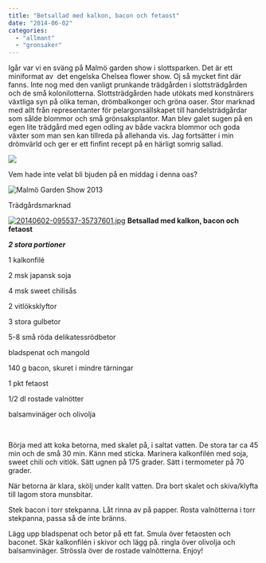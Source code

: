 ```yaml
---
title: "Betsallad med kalkon, bacon och fetaost"
date: "2014-06-02"
categories: 
  - "allmant"
  - "gronsaker"
---
```


Igår var vi en sväng på Malmö garden show i slottsparken. Det är ett miniformat av  det engelska Chelsea flower show. Oj så mycket fint där fanns. Inte nog med den vanligt prunkande trädgården i slottsträdgården och de små kolonilotterna. Slottsträdgården hade utökats med konstnärers växtliga syn på olika teman, drömbalkonger och gröna oaser. Stor marknad med allt från representanter för pelargonsällskapet till handelsträdgårdar som sålde blommor och små grönsaksplantor. Man blev galet sugen på en egen lite trädgård med egen odling av både vackra blommor och goda växter som man sen kan tillreda på allehanda vis. Jag fortsätter i min drömvärld och ger er ett finfint recept på en härligt somrig sallad.

![](/static/img/10354164_725677584151716_6398980565411678518_n.jpg)

Vem hade inte velat bli bjuden på en middag i denna oas?

![Malmö Garden Show 2013](/static/img/MG_5875-550x825.jpg)

Trädgårdsmarknad  
  
[![20140602-095537-35737601.jpg](/static/img/20140602-095537-35737601.jpg)](http://import.local/wp-content/uploads/2014/06/20140602-095537-35737601.jpg) **Betsallad med kalkon, bacon och fetaost**

_**2 stora portioner**_

1 kalkonfilé

2 msk japansk soja

4 msk sweet chilisås

2 vitlöksklyftor

3 stora gulbetor

5-8 små röda delikatessrödbetor

bladspenat och mangold

140 g bacon, skuret i mindre tärningar

1 pkt fetaost

1/2 dl rostade valnötter

balsamvinäger och olivolja

 

Börja med att koka betorna, med skalet på, i saltat vatten. De stora tar ca 45 min och de små 30 min. Känn med sticka. Marinera kalkonfilén med soja, sweet chili och vitlök. Sätt ugnen på 175 grader. Sätt i termometer på 70 grader.

När betorna är klara, skölj under kallt vatten. Dra bort skalet och skiva/klyfta till lagom stora munsbitar.

Stek bacon i torr stekpanna. Låt rinna av på papper. Rosta valnötterna i torr stekpanna, passa så de inte bränns.

Lägg upp bladspenat och betor på ett fat. Smula över fetaosten och baconet. Skär kalkonfilén i skivor och lägg på. ringla över olivolja och balsamvinäger. Strössla över de rostade valnötterna. Enjoy!
